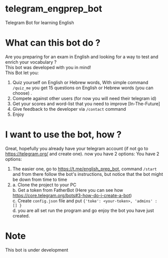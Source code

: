 # telegram_engprep_bot
Telegram Bot for learning English

# What can this bot do ?
Are you preparing for an exam in English and looking for a way to test and enrich your vocabulary ?   
This bot was developed with you in mind!   
This Bot let you:
1. Quiz yourself on English or Hebrew words, With simple command `/quiz_me`  you get 15 questions on English or Hebrew words (you can choose) .
2. Compete against other users (for now you will need their telegram id)
3. Get your scores and word-list that you need to improve [In-The-Future]
4. Give feedback to the developer via `/contact`  command 
5. Enjoy

# I want to use the bot, how ?
Great, hopefully you already have your telegram account (if not go to https://telegram.org/ and create one). now you have 2 options:
You have 2 options:
1. The easier one, go to https://t.me/english_prep_bot, command `/start` and from there follow the bot's instructions, but notice that the bot might be down from time to time
2.  a. Clone the project to your PC  
    b. Get a token from FatherBot (Here you can see how https://core.telegram.org/bots#3-how-do-i-create-a-bot)  
    c. Create `config.json` file and put `{'toke': <your-token>, 'admins' : [] }`   
    d. you are all set run the program and go enjoy the bot you have just created.   

# Note 
This bot is under development
